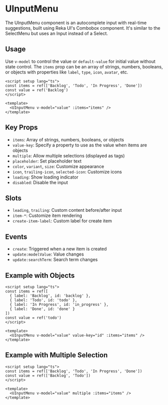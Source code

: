 # UInputMenu

The UInputMenu component is an autocomplete input with real-time suggestions, built using Reka UI's Combobox component. It's similar to the SelectMenu but uses an Input instead of a Select.

## Usage

Use `v-model` to control the value or `default-value` for initial value without state control. The `items` prop can be an array of strings, numbers, booleans, or objects with properties like `label`, `type`, `icon`, `avatar`, etc.

```vue
<script setup lang="ts">
const items = ref(['Backlog', 'Todo', 'In Progress', 'Done'])
const value = ref('Backlog')
</script>

<template>
  <UInputMenu v-model="value" :items="items" />
</template>
```

## Key Props

- `items`: Array of strings, numbers, booleans, or objects
- `value-key`: Specify a property to use as the value when items are objects
- `multiple`: Allow multiple selections (displayed as tags)
- `placeholder`: Set placeholder text
- `color`, `variant`, `size`: Customize appearance
- `icon`, `trailing-icon`, `selected-icon`: Customize icons
- `loading`: Show loading indicator
- `disabled`: Disable the input

## Slots

- `leading`, `trailing`: Custom content before/after input
- `item-*`: Customize item rendering
- `create-item-label`: Custom label for create item

## Events

- `create`: Triggered when a new item is created
- `update:modelValue`: Value changes
- `update:searchTerm`: Search term changes

## Example with Objects

```vue
<script setup lang="ts">
const items = ref([
  { label: 'Backlog', id: 'backlog' },
  { label: 'Todo', id: 'todo' },
  { label: 'In Progress', id: 'in_progress' },
  { label: 'Done', id: 'done' }
])
const value = ref('todo')
</script>

<template>
  <UInputMenu v-model="value" value-key="id" :items="items" />
</template>
```

## Example with Multiple Selection

```vue
<script setup lang="ts">
const items = ref(['Backlog', 'Todo', 'In Progress', 'Done'])
const value = ref(['Backlog', 'Todo'])
</script>

<template>
  <UInputMenu v-model="value" multiple :items="items" />
</template>
```